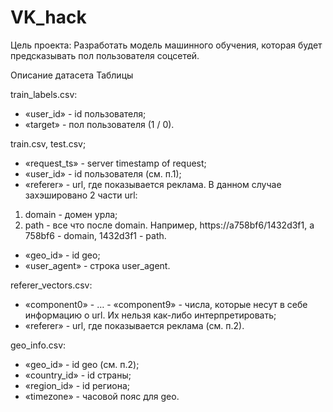 # VK_hack
Цель проекта:
Разработать модель машинного обучения, 
которая будет предсказывать пол пользователя соцсетей.


Описание датасета
Таблицы

train_labels.csv:
- «user_id» - id пользователя;
- «target» - пол пользователя (1 / 0).
 
train.csv, test.csv;
- «request_ts» - server timestamp of request;
- «user_id» - id пользователя (см. п.1);
- «referer» - url, где показывается реклама. В данном случае захэшировано 2 части url:
1) domain - домен урла;
2) path - все что после domain. Например, https://a758bf6/1432d3f1, a 758bf6 - domain, 1432d3f1 - path.
- «geo_id» - id geo;
- «user_agent» - строка user_agent.
 
referer_vectors.csv:
- «component0» - … - «component9» - числа, которые несут в себе информацию о url. Их нельзя как-либо интерпретировать;
- «referer» - url, где показывается реклама (см. п.2).
 
geo_info.csv:
- «geo_id» - id geo (см. п.2);
- «country_id» - id страны;
- «region_id» - id региона;
- «timezone» - часовой пояс для geo.








